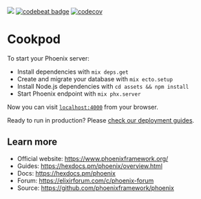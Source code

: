 ![](https://github.com/StanisLove/Cookpod/workflows/Elixir%20CI/badge.svg)
[![codebeat badge](https://codebeat.co/badges/bcda59e8-9103-4047-b66b-b4dea660cb4a)](https://codebeat.co/projects/github-com-stanislove-cookpod-master)
[![codecov](https://codecov.io/gh/StanisLove/Cookpod/branch/master/graph/badge.svg)](https://codecov.io/gh/StanisLove/Cookpod)

# Cookpod

To start your Phoenix server:

  * Install dependencies with `mix deps.get`
  * Create and migrate your database with `mix ecto.setup`
  * Install Node.js dependencies with `cd assets && npm install`
  * Start Phoenix endpoint with `mix phx.server`

Now you can visit [`localhost:4000`](http://localhost:4000) from your browser.

Ready to run in production? Please [check our deployment guides](https://hexdocs.pm/phoenix/deployment.html).

## Learn more

  * Official website: https://www.phoenixframework.org/
  * Guides: https://hexdocs.pm/phoenix/overview.html
  * Docs: https://hexdocs.pm/phoenix
  * Forum: https://elixirforum.com/c/phoenix-forum
  * Source: https://github.com/phoenixframework/phoenix
